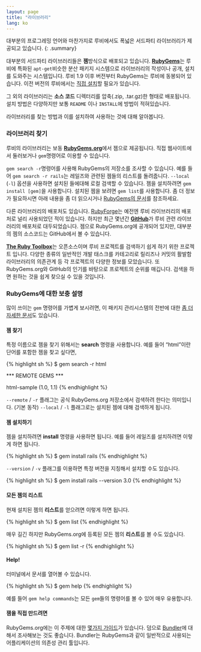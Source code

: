 ```yaml
---
layout: page
title: "라이브러리"
lang: ko
---
```


대부분의 프로그레밍 언어와 마찬가지로 루비에서도 폭넓은 서드파티 라이브러리가
제공되고 있습니다.
{: .summary}

대부분의 서드파티 라이브러리들은 **젬**방식으로 배포되고 있습니다. [**RubyGems**][1]는
루비에 특화된 `apt-get`비슷한 분산 패키지 시스템으로 라이브러리의 작성이나 공개,
설치를 도와주는 시스템입니다. 루비 1.9 이후 버전부터 RubyGems는 루비에 동봉되어
있습니다. 이전 버전의 루비에서는 [직접 설치][2]할 필요가 있습니다.

그 외의 라이브러리는 **소스 코드** 디렉터리를 압축(.zip, .tar.gz)한 형태로 배포됩니다.
설치 방법은 다양하지만 보통 `README` 이나 `INSTALL`에 방법이 적혀있습니다.

라이브러리를 찾는 방법과 이를 설치하여 사용하는 것에 대해 알아봅니다.

### 라이브러리 찾기

루비의 라이브러리는 보동 [**RubyGems.org**][1]에서 젬으로 제공됩니다. 직접
웹사이트에서 둘러보거나 `gem`명령어로 이용할 수 있습니다.

`gem search -r`명령어를 사용해 RubyGems의 저장소를 조사할 수 있습니다. 예를 들어
`gem search -r rails`는 레일즈와 관련된 젬들의 리스트를 돌려줍니다.
`--local` (`-l`) 옵션을 사용하면 설치된 들에대해 로컬 검색할 수 있습니다. 젬을
설치하려면 `gem install [gem]`을 사용합니다. 설치된 젬을 보려면 `gem
list`를 사용합니다. 좀 더 정보가 필요하시면 아래 내용을 좀 더 읽으시거나 [RubyGems의
문서][3]를 참조하세요.

다른 라이브러리의 배포처도 있습니다. [RubyForge][4]는 예전엔 루비 라이브러리의
배포처로 널리 사용되었던 적이 있습니다. 하지만 최근 몇년간 [**GitHub**][5]가
루비 관련 라이브러리의 배포처로 대두되었습니다. 젬으로 RubyGems.org에
공개되어 있지만, 대부분의 젬의 소스코드는 GitHub에서 볼 수 있습니다.

[**The Ruby Toolbox**][6]는 오픈소스이며 루비 프로젝트를 검색하기 쉽게 하기 위한
프로젝트 입니다. 다양한 종류의 일반적인 개발 태스크를 카테고리로 릴리즈나 커밋의
활발함 라이브러리의 의존관계 등 각 프로젝트의 다양한 정보를 모았습니다. 또 RubyGems.org와
GitHub의 인기를 바탕으로 프로젝트의 순위를 매깁니다. 검색을 하면 원하는 것을 쉽게 찾으실
수 있을 것입니다.

### RubyGems에 대한 보충 설명

많이 쓰이는 `gem` 명령어를 가볍게 보시려면, 이 패키지 관리시스템의 전반에
대한 [좀 더 자세한 문서][7]도 있습니다.

#### 젬 찾기

특정 이름으로 젬을 찾기 위해서는 **search** 명령을 사용합니다. 예를 들어 “html”이란 단어를 포함한 젬을 찾고
싶다면,

{% highlight sh %}
$ gem search -r html

*** REMOTE GEMS ***

html-sample (1.0, 1.1)
{% endhighlight %}

`--remote` / `-r` 플래그는 공식 RubyGems.org 저장소에서 검색하려 한다는
의미입니다. (기본 동작) `--local` / `-l` 플래그로는 설치된 젬에 대해
검색하게 됩니다.

#### 젬 설치하기

젬을 설치하려면 **install** 명령을 사용하면 됩니다. 예를 들어 레일즈를
설치하려면 이렇게 하면 됩니다.

{% highlight sh %}
$ gem install rails
{% endhighlight %}

`--version` / `-v` 플래그를 이용하면 특정 버전을 지칭해서 설치할 수도 있습니다.

{% highlight sh %}
$ gem install rails --version 3.0
{% endhighlight %}

#### 모든 젬의 리스트

현재 설치된 젬의 **리스트**를 얻으려면 이렇게 하면 됩니다.

{% highlight sh %}
$ gem list
{% endhighlight %}


매우 길긴 하지만 RubyGems.org에 등록된 모든 젬의 **리스트**를 볼 수도 있습니다.

{% highlight sh %}
$ gem list -r
{% endhighlight %}

#### Help!

터미널에서 문서를 열어볼 수 있습니다.

{% highlight sh %}
$ gem help
{% endhighlight %}

예를 들어 `gem help commands`는 모든 `gem`들의 명령어를 볼 수 있어 매우 유용합니다.

#### 잼을 직접 만드려면

RubyGems.org에는 이 주제에 대한 [몇가지 가이드][3]가 있습니다. 덤으로
[Bundler][9]에 대해서 조사해보는 것도 좋습니다. Bundler는 RubyGems과 같이 일반적으로
사용되는 어플리케이션의 의존성 관리 툴입니다.



[1]: https://rubygems.org/
[2]: https://rubygems.org/pages/download/
[3]: http://guides.rubygems.org/
[4]: http://rubyforge.org/
[5]: https://github.com/
[6]: https://www.ruby-toolbox.com/
[7]: http://guides.rubygems.org/command-reference/
[9]: http://bundler.io/
